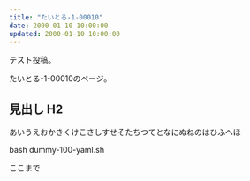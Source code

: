 ```yaml
---
title: "たいとる-1-00010"
date: 2000-01-10 10:00:00
updated: 2000-01-10 10:00:00
---
```


テスト投稿。

たいとる-1-00010のページ。


## 見出し H2

あいうえおかきくけこさしすせそたちつてとなにぬねのはひふへほ

bash dummy-100-yaml.sh


ここまで
